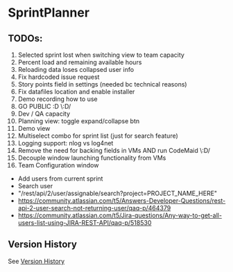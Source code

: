 # SprintPlanner
## TODOs:
1. Selected sprint lost when switching view to team capacity
1. Percent load and remaining available hours
1. Reloading data loses collapsed user info
1. Fix hardcoded issue request
1. Story points field in settings (needed bc technical reasons)
1. Fix datafiles location and enable installer
1. Demo recording how to use
1. GO PUBLIC :D \\:D/
1. Dev / QA capacity
1. Planning view: toggle expand/collapse btn
1. Demo view
1. Multiselect combo for sprint list (just for search feature)
1. Logging support: nlog vs log4net
1. Remove the need for backing fields in VMs AND run CodeMaid \\:D/
1. Decouple window launching functionality from VMs
1. Team Configuration window 
  * Add users from current sprint
  * Search user 
  * "/rest/api/2/user/assignable/search?project=PROJECT_NAME_HERE"
  * https://community.atlassian.com/t5/Answers-Developer-Questions/rest-api-2-user-search-not-returning-user/qaq-p/464379
  * https://community.atlassian.com/t5/Jira-questions/Any-way-to-get-all-users-list-using-JIRA-REST-API/qaq-p/518530
  
## Version History
See [Version History](VersionHistory.md)
    

